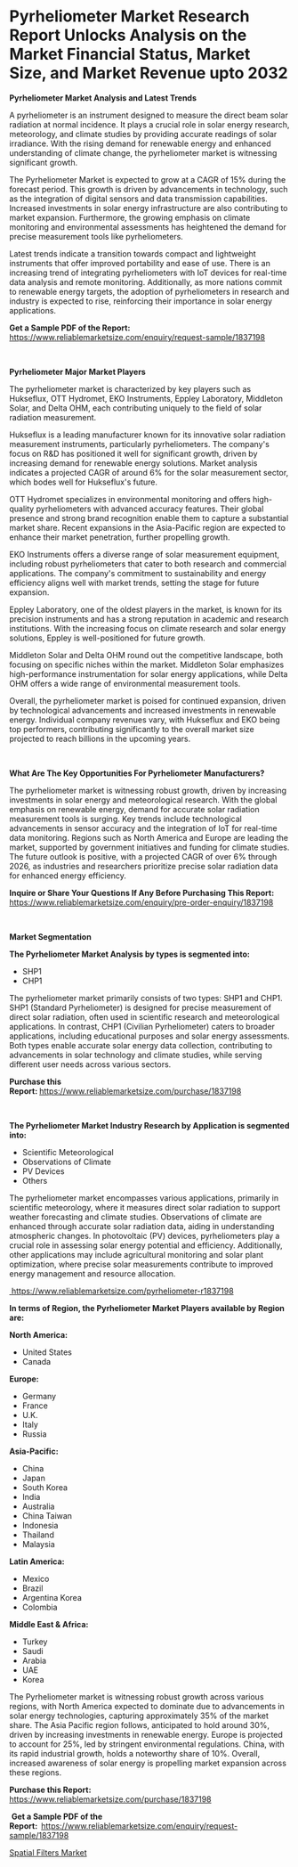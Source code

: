 <p><h1>Pyrheliometer Market Research Report Unlocks Analysis on the Market Financial Status, Market Size, and Market Revenue upto 2032</h1></p><p><strong>Pyrheliometer Market Analysis and Latest Trends</strong></p>
<p><p>A pyrheliometer is an instrument designed to measure the direct beam solar radiation at normal incidence. It plays a crucial role in solar energy research, meteorology, and climate studies by providing accurate readings of solar irradiance. With the rising demand for renewable energy and enhanced understanding of climate change, the pyrheliometer market is witnessing significant growth.</p><p>The Pyrheliometer Market is expected to grow at a CAGR of 15% during the forecast period. This growth is driven by advancements in technology, such as the integration of digital sensors and data transmission capabilities. Increased investments in solar energy infrastructure are also contributing to market expansion. Furthermore, the growing emphasis on climate monitoring and environmental assessments has heightened the demand for precise measurement tools like pyrheliometers.</p><p>Latest trends indicate a transition towards compact and lightweight instruments that offer improved portability and ease of use. There is an increasing trend of integrating pyrheliometers with IoT devices for real-time data analysis and remote monitoring. Additionally, as more nations commit to renewable energy targets, the adoption of pyrheliometers in research and industry is expected to rise, reinforcing their importance in solar energy applications.</p></p>
<p><strong>Get a Sample PDF of the Report:&nbsp;</strong> <a href="https://www.reliablemarketsize.com/enquiry/request-sample/1837198?utm_campaign=2295&utm_medium=2&utm_source=Github&utm_content=ia&utm_term=11022025&utm_id=pyrheliometer">https://www.reliablemarketsize.com/enquiry/request-sample/1837198</a></p>
<p>&nbsp;</p>
<p><strong>Pyrheliometer Major Market Players</strong></p>
<p><p>The pyrheliometer market is characterized by key players such as Hukseflux, OTT Hydromet, EKO Instruments, Eppley Laboratory, Middleton Solar, and Delta OHM, each contributing uniquely to the field of solar radiation measurement.</p><p>Hukseflux is a leading manufacturer known for its innovative solar radiation measurement instruments, particularly pyrheliometers. The company's focus on R&D has positioned it well for significant growth, driven by increasing demand for renewable energy solutions. Market analysis indicates a projected CAGR of around 6% for the solar measurement sector, which bodes well for Hukseflux's future.</p><p>OTT Hydromet specializes in environmental monitoring and offers high-quality pyrheliometers with advanced accuracy features. Their global presence and strong brand recognition enable them to capture a substantial market share. Recent expansions in the Asia-Pacific region are expected to enhance their market penetration, further propelling growth.</p><p>EKO Instruments offers a diverse range of solar measurement equipment, including robust pyrheliometers that cater to both research and commercial applications. The company's commitment to sustainability and energy efficiency aligns well with market trends, setting the stage for future expansion.</p><p>Eppley Laboratory, one of the oldest players in the market, is known for its precision instruments and has a strong reputation in academic and research institutions. With the increasing focus on climate research and solar energy solutions, Eppley is well-positioned for future growth.</p><p>Middleton Solar and Delta OHM round out the competitive landscape, both focusing on specific niches within the market. Middleton Solar emphasizes high-performance instrumentation for solar energy applications, while Delta OHM offers a wide range of environmental measurement tools.</p><p>Overall, the pyrheliometer market is poised for continued expansion, driven by technological advancements and increased investments in renewable energy. Individual company revenues vary, with Hukseflux and EKO being top performers, contributing significantly to the overall market size projected to reach billions in the upcoming years.</p></p>
<p>&nbsp;</p>
<p><strong>What Are The Key Opportunities For Pyrheliometer Manufacturers?</strong></p>
<p><p>The pyrheliometer market is witnessing robust growth, driven by increasing investments in solar energy and meteorological research. With the global emphasis on renewable energy, demand for accurate solar radiation measurement tools is surging. Key trends include technological advancements in sensor accuracy and the integration of IoT for real-time data monitoring. Regions such as North America and Europe are leading the market, supported by government initiatives and funding for climate studies. The future outlook is positive, with a projected CAGR of over 6% through 2026, as industries and researchers prioritize precise solar radiation data for enhanced energy efficiency.</p></p>
<p><strong>Inquire or Share Your Questions If Any Before Purchasing This Report:</strong> <a href="https://www.reliablemarketsize.com/enquiry/pre-order-enquiry/1837198?utm_campaign=2295&utm_medium=2&utm_source=Github&utm_content=ia&utm_term=11022025&utm_id=pyrheliometer">https://www.reliablemarketsize.com/enquiry/pre-order-enquiry/1837198</a></p>
<p>&nbsp;</p>
<p><strong>Market Segmentation</strong></p>
<p><strong>The Pyrheliometer Market Analysis by types is segmented into:</strong></p>
<p><ul><li>SHP1</li><li>CHP1</li></ul></p>
<p><p>The pyrheliometer market primarily consists of two types: SHP1 and CHP1. SHP1 (Standard Pyrheliometer) is designed for precise measurement of direct solar radiation, often used in scientific research and meteorological applications. In contrast, CHP1 (Civilian Pyrheliometer) caters to broader applications, including educational purposes and solar energy assessments. Both types enable accurate solar energy data collection, contributing to advancements in solar technology and climate studies, while serving different user needs across various sectors.</p></p>
<p><strong>Purchase this Report:&nbsp;</strong><a href="https://www.reliablemarketsize.com/purchase/1837198?utm_campaign=2295&utm_medium=2&utm_source=Github&utm_content=ia&utm_term=11022025&utm_id=pyrheliometer">https://www.reliablemarketsize.com/purchase/1837198</a></p>
<p>&nbsp;</p>
<p><strong>The Pyrheliometer Market Industry Research by Application is segmented into:</strong></p>
<p><ul><li>Scientific Meteorological</li><li>Observations of Climate</li><li>PV Devices</li><li>Others</li></ul></p>
<p><p>The pyrheliometer market encompasses various applications, primarily in scientific meteorology, where it measures direct solar radiation to support weather forecasting and climate studies. Observations of climate are enhanced through accurate solar radiation data, aiding in understanding atmospheric changes. In photovoltaic (PV) devices, pyrheliometers play a crucial role in assessing solar energy potential and efficiency. Additionally, other applications may include agricultural monitoring and solar plant optimization, where precise solar measurements contribute to improved energy management and resource allocation.</p></p>
<p><a href="https://www.reliablemarketsize.com/pyrheliometer-r1837198?utm_campaign=2295&utm_medium=2&utm_source=Github&utm_content=ia&utm_term=11022025&utm_id=pyrheliometer">&nbsp;https://www.reliablemarketsize.com/pyrheliometer-r1837198</a></p>
<p><strong>In terms of Region, the Pyrheliometer Market Players available by Region are:</strong></p>
<p>
    <p> <strong> North America: </strong>
        <ul>
            <li>United States</li>
            <li>Canada</li>
        </ul>
        </p> 
    <p> <strong> Europe: </strong>
        <ul>
            <li>Germany</li>
            <li>France</li>
            <li>U.K.</li>
            <li>Italy</li>
            <li>Russia</li>
        </ul>
        </p> 
    <p> <strong> Asia-Pacific: </strong>
        <ul>
            <li>China</li>
            <li>Japan</li>
            <li>South Korea</li>
            <li>India</li>
            <li>Australia</li>
            <li>China Taiwan</li>
            <li>Indonesia</li>
            <li>Thailand</li>
            <li>Malaysia</li>
        </ul>
        </p> 
    <p> <strong> Latin America: </strong>
        <ul>
            <li>Mexico</li>
            <li>Brazil</li>
            <li>Argentina Korea</li>
            <li>Colombia</li>
        </ul>
        </p> 
    <p> <strong> Middle East & Africa: </strong>
        <ul>
            <li>Turkey</li>
            <li>Saudi</li>
            <li>Arabia</li>
            <li>UAE</li>
            <li>Korea</li>
        </ul>
    </p>
    </p>
<p><p>The Pyrheliometer market is witnessing robust growth across various regions, with North America expected to dominate due to advancements in solar energy technologies, capturing approximately 35% of the market share. The Asia Pacific region follows, anticipated to hold around 30%, driven by increasing investments in renewable energy. Europe is projected to account for 25%, led by stringent environmental regulations. China, with its rapid industrial growth, holds a noteworthy share of 10%. Overall, increased awareness of solar energy is propelling market expansion across these regions.</p></p>
<p><strong>Purchase this Report: </strong><a href="https://www.reliablemarketsize.com/purchase/1837198?utm_campaign=2295&utm_medium=2&utm_source=Github&utm_content=ia&utm_term=11022025&utm_id=pyrheliometer">https://www.reliablemarketsize.com/purchase/1837198</a></p>
<p>&nbsp;<strong>Get a Sample PDF of the Report:&nbsp;&nbsp;</strong><a href="https://www.reliablemarketsize.com/enquiry/request-sample/1837198?utm_campaign=2295&utm_medium=2&utm_source=Github&utm_content=ia&utm_term=11022025&utm_id=pyrheliometer">https://www.reliablemarketsize.com/enquiry/request-sample/1837198</a></p>
<p><strong></strong></p>
<p><p><a href="https://github.com/AlisaRowe24/Market-Research-Report-List-1/blob/main/spatial-filters-market.md?utm_campaign=2295&utm_medium=2&utm_source=Github&utm_content=ia&utm_term=11022025&utm_id=pyrheliometer">Spatial Filters Market</a></p></p>